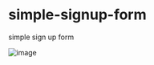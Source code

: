 # simple-signup-form

simple sign up form

![image](https://user-images.githubusercontent.com/130273473/234825127-61524588-c2d5-4dd5-be5a-5bdf016efcb2.png)

